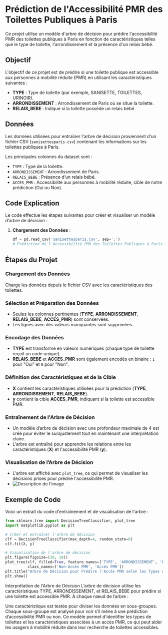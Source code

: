 # Prédiction de l'Accessibilité PMR des Toilettes Publiques à Paris

Ce projet utilise un modèle d'arbre de décision pour prédire l'accessibilité PMR des toilettes publiques à Paris en fonction de caractéristiques telles que le type de toilette, l'arrondissement et la présence d'un relais bébé.

## Objectif

L'objectif de ce projet est de prédire si une toilette publique est accessible aux personnes à mobilité réduite (PMR) en utilisant les caractéristiques suivantes :
- **TYPE** : Type de toilette (par exemple, SANISETTE, TOILETTES, URINOIR).
- **ARRONDISSEMENT** : Arrondissement de Paris où se situe la toilette.
- **RELAIS_BEBE** : Indique si la toilette possède un relais bébé.

## Données

Les données utilisées pour entraîner l'arbre de décision proviennent d'un fichier CSV (`sanisettesparis.csv`) contenant les informations sur les toilettes publiques à Paris.

Les principales colonnes du dataset sont :
- `TYPE` : Type de la toilette.
- `ARRONDISSEMENT` : Arrondissement de Paris.
- `RELAIS_BEBE` : Présence d’un relais bébé.
- `ACCES_PMR` : Accessibilité aux personnes à mobilité réduite, cible de notre prédiction (Oui ou Non).

## Code Explication

Le code effectue les étapes suivantes pour créer et visualiser un modèle d’arbre de décision :

1. **Chargement des Données** :
   ```python
   df = pd.read_csv('sanisettesparis.csv', sep=';')
   # Prédiction de l'Accessibilité PMR des Toilettes Publiques à Paris
    ```

## Étapes du Projet

### Chargement des Données
Charge les données depuis le fichier CSV avec les caractéristiques des toilettes.

### Sélection et Préparation des Données
- Seules les colonnes pertinentes (**TYPE**, **ARRONDISSEMENT**, **RELAIS_BEBE**, **ACCES_PMR**) sont conservées.
- Les lignes avec des valeurs manquantes sont supprimées.

### Encodage des Données
- **TYPE** est transformé en valeurs numériques (chaque type de toilette reçoit un code unique).
- **RELAIS_BEBE** et **ACCES_PMR** sont également encodés en binaire : `1` pour "Oui" et `0` pour "Non".

### Définition des Caractéristiques et de la Cible
- **X** contient les caractéristiques utilisées pour la prédiction (**TYPE**, **ARRONDISSEMENT**, **RELAIS_BEBE**).
- **y** contient la cible **ACCES_PMR**, indiquant si la toilette est accessible PMR.

### Entraînement de l'Arbre de Décision
- Un modèle d’arbre de décision avec une profondeur maximale de 4 est créé pour éviter le surajustement tout en maintenant une interprétation claire.
- L'arbre est entraîné pour apprendre les relations entre les caractéristiques (**X**) et l'accessibilité PMR (**y**).

### Visualisation de l’Arbre de Décision
- L'arbre est affiché avec `plot_tree`, ce qui permet de visualiser les décisions prises pour prédire l'accessibilité PMR.
- ![Description de l'image](myplot.png)


## Exemple de Code

Voici un extrait du code d'entraînement et de visualisation de l'arbre :

```python
from sklearn.tree import DecisionTreeClassifier, plot_tree
import matplotlib.pyplot as plt

# Créer et entraîner l'arbre de décision
clf = DecisionTreeClassifier(max_depth=4, random_state=0)
clf.fit(X, y)

# Visualisation de l'arbre de décision
plt.figure(figsize=(20, 10))
plot_tree(clf, filled=True, feature_names=['TYPE', 'ARRONDISSEMENT', 'RELAIS_BEBE'],
          class_names=['Non-Accès PMR', 'Accès PMR'])
plt.title("Arbre de Décision pour Prédire l'Accès PMR selon les Types de Toilettes")
plt.show()
```
Interprétation de l'Arbre de Décision
L’arbre de décision utilise les caractéristiques TYPE, ARRONDISSEMENT, et RELAIS_BEBE pour prédire si une toilette est accessible PMR. À chaque nœud de l’arbre :

Une caractéristique est testée pour diviser les données en sous-groupes.
Chaque sous-groupe est analysé pour voir s’il mène à une prédiction d’accessibilité PMR ou non.
Ce modèle permet d'identifier les types de toilettes et les caractéristiques associées à un accès PMR, ce qui peut aider les usagers à mobilité réduite dans leur recherche de toilettes accessibles.